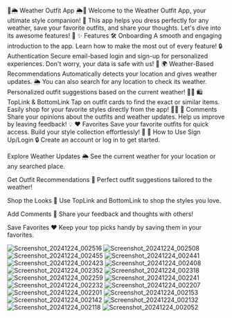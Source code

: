 👗🌦️ Weather Outfit App 🌦️👔
Welcome to the Weather Outfit App, your ultimate style companion! 
🎉 This app helps you dress perfectly for any weather, save your favorite outfits, and share your thoughts. Let's dive into its awesome features! 🚀
✨ Features
🛠️ Onboarding
A smooth and engaging introduction to the app.
Learn how to make the most out of every feature!
🔒 Authentication
Secure email-based login and sign-up for personalized experiences.
Don't worry, your data is safe with us! 🔐
🌍 Weather-Based Recommendations
Automatically detects your location and gives weather updates. 🌦️
You can also search for any location to check its weather.
Personalized outfit suggestions based on the current weather! 🧥👖
🛍️ TopLink & BottomLink
Tap on outfit cards to find the exact or similar items.
Easily shop for your favorite styles directly from the app! 🛒✨
💬 Comments
Share your opinions about the outfits and weather updates.
Help us improve by leaving feedback! 💡
❤️ Favorites
Save your favorite outfits for quick access.
Build your style collection effortlessly! 📂
🎨 How to Use
Sign Up/Login 🔒
Create an account or log in to get started.

Explore Weather Updates 🌦️
See the current weather for your location or any searched place.

Get Outfit Recommendations 👗
Perfect outfit suggestions tailored to the weather!

Shop the Looks 🛒
Use TopLink and BottomLink to shop the styles you love.

Add Comments 💬
Share your feedback and thoughts with others!

Save Favorites ❤️
Keep your top picks handy by saving them in your favorites.


![Screenshot_20241224_002516](https://github.com/user-attachments/assets/0556b767-928a-4987-b727-16c693977f12)
![Screenshot_20241224_002508](https://github.com/user-attachments/assets/b76e9140-841e-4c5f-9034-8211fac3782a)
![Screenshot_20241224_002455](https://github.com/user-attachments/assets/eed57926-52e8-4322-b576-a2a256e2e89d)
![Screenshot_20241224_002441](https://github.com/user-attachments/assets/cfa74df6-380b-4429-ad47-8b9f5445db27)
![Screenshot_20241224_002423](https://github.com/user-attachments/assets/df4d20b2-eadd-447c-b150-3589ca1bef9f)
![Screenshot_20241224_002408](https://github.com/user-attachments/assets/d9527211-1ebc-4148-9e73-88cf658c4d62)
![Screenshot_20241224_002352](https://github.com/user-attachments/assets/755c9805-6a11-4243-bcc5-677dc4737f28)
![Screenshot_20241224_002318](https://github.com/user-attachments/assets/b649723e-4691-4121-84c3-7d5b9d58a61b)
![Screenshot_20241224_002259](https://github.com/user-attachments/assets/4d912678-9c02-42c9-87e2-7da60de2ec75)
![Screenshot_20241224_002241](https://github.com/user-attachments/assets/4da76cdd-5ad1-4758-8c6e-8d5e023c517e)
![Screenshot_20241224_002232](https://github.com/user-attachments/assets/96796b97-864e-4441-b007-1d2bd18a8766)
![Screenshot_20241224_002207](https://github.com/user-attachments/assets/70cc5590-8c76-461b-878e-1496c2efacd9)
![Screenshot_20241224_002201](https://github.com/user-attachments/assets/715c9747-f3d7-4621-a75b-da59e9b0a078)
![Screenshot_20241224_002153](https://github.com/user-attachments/assets/27d949ff-e189-485e-ab97-2d14ec8b2f2e)
![Screenshot_20241224_002142](https://github.com/user-attachments/assets/842fc8c3-cbbd-4d74-b567-a6be2e74ebe7)
![Screenshot_20241224_002132](https://github.com/user-attachments/assets/967a425d-7a16-47c5-9154-5b776428837d)
![Screenshot_20241224_002118](https://github.com/user-attachments/assets/14b64fe5-6d30-485f-afde-74ac949c9e05)
![Screenshot_20241224_002052](https://github.com/user-attachments/assets/e1671f03-f40e-4e09-b8a6-64436f8f36a7)






